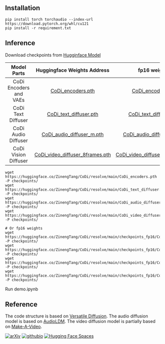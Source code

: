 ## Installation
```
pip install torch torchaudio --index-url https://download.pytorch.org/whl/cu121
pip install -r requirement.txt
```

## Inference
Download checkpoints from [Hugginface Model](https://huggingface.co/ZinengTang/CoDi)

|**Model Parts**|**Huggingface Weights Address**|**fp16 weights**|
|:-------------:|:-------------:|:-------------:|
|CoDi Encoders and VAEs|[CoDi_encoders.pth](https://huggingface.co/ZinengTang/CoDi/resolve/main/CoDi_encoders.pth)|[CoDi_encoders.pth](https://huggingface.co/ZinengTang/CoDi/resolve/main/checkpoints_fp16/CoDi_encoders.pth)|
|CoDi Text Diffuser|[CoDi_text_diffuser.pth](https://huggingface.co/ZinengTang/CoDi/resolve/main/CoDi_text_diffuser.pth)|[CoDi_text_diffuser.pth](https://huggingface.co/ZinengTang/CoDi/resolve/main/checkpoints_fp16/CoDi_text_diffuser.pth)|
|CoDi Audio Diffuser|[CoDi_audio_diffuser_m.pth](https://huggingface.co/ZinengTang/CoDi/resolve/main/CoDi_audio_diffuser_m.pth)|[CoDi_audio_diffuser_m.pth](https://huggingface.co/ZinengTang/CoDi/resolve/main/checkpoints_fp16/CoDi_audio_diffuser_m.pth)|
|CoDi Vision Diffuser|[CoDi_video_diffuser_8frames.pth](https://huggingface.co/ZinengTang/CoDi/resolve/main/CoDi_video_diffuser_8frames.pth)|[CoDi_video_diffuser_8frames.pth](https://huggingface.co/ZinengTang/CoDi/resolve/main/checkpoints_fp16/CoDi_video_diffuser_8frames.pth)|


```
wget https://huggingface.co/ZinengTang/CoDi/resolve/main/CoDi_encoders.pth -P checkpoints/
wget https://huggingface.co/ZinengTang/CoDi/resolve/main/CoDi_text_diffuser.pth -P checkpoints/
wget https://huggingface.co/ZinengTang/CoDi/resolve/main/CoDi_audio_diffuser_m.pth -P checkpoints/
wget https://huggingface.co/ZinengTang/CoDi/resolve/main/CoDi_video_diffuser_8frames.pth -P checkpoints/
```

```
# Or fp16 weights
wget https://huggingface.co/ZinengTang/CoDi/resolve/main/checkpoints_fp16/CoDi_encoders.pth -P checkpoints/
wget https://huggingface.co/ZinengTang/CoDi/resolve/main/checkpoints_fp16/CoDi_text_diffuser.pth -P checkpoints/
wget https://huggingface.co/ZinengTang/CoDi/resolve/main/checkpoints_fp16/CoDi_audio_diffuser_m.pth -P checkpoints/
wget https://huggingface.co/ZinengTang/CoDi/resolve/main/checkpoints_fp16/CoDi_video_diffuser_8frames.pth -P checkpoints/
```

Run demo.ipynb

## Reference

The code structure is based on [Versatile Diffusion](https://github.com/SHI-Labs/Versatile-Diffusion). The audio diffusion model is based on [AudioLDM](https://github.com/haoheliu/AudioLDM). The video diffusion model is partially based on [Make-A-Video](https://github.com/lucidrains/make-a-video-pytorch).

[![arXiv](https://img.shields.io/badge/arXiv-2305.11846-brightgreen.svg?style=flat-square)](https://arxiv.org/abs/2305.11846)  [![githubio](https://img.shields.io/badge/GitHub.io-Project_Page-blue?logo=Github&style=flat-square)](https://codi-gen.github.io/)  [![Hugging Face Spaces](https://img.shields.io/badge/%F0%9F%A4%97%20Hugging%20Face-Spaces-blue)](https://huggingface.co/ZinengTang/CoDi)
